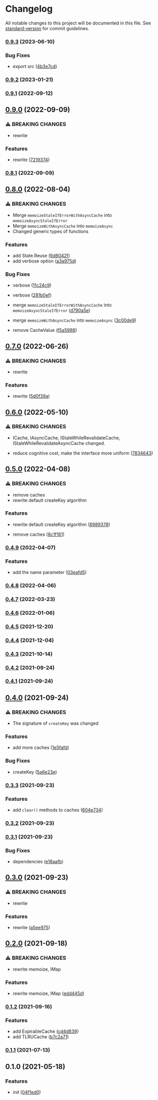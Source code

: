 # Changelog

All notable changes to this project will be documented in this file. See [standard-version](https://github.com/conventional-changelog/standard-version) for commit guidelines.

### [0.9.3](https://github.com/extra-memoize/extra-memoize/compare/v0.9.2...v0.9.3) (2023-06-10)


### Bug Fixes

* export src ([4b3e7cd](https://github.com/extra-memoize/extra-memoize/commit/4b3e7cdd69c00bbe864a007976e23aab7d2a64dc))

### [0.9.2](https://github.com/extra-memoize/extra-memoize/compare/v0.9.1...v0.9.2) (2023-01-21)

### [0.9.1](https://github.com/extra-memoize/extra-memoize/compare/v0.9.0...v0.9.1) (2022-09-12)

## [0.9.0](https://github.com/extra-memoize/extra-memoize/compare/v0.8.1...v0.9.0) (2022-09-09)


### ⚠ BREAKING CHANGES

* rewrite

### Features

* rewrite ([7219374](https://github.com/extra-memoize/extra-memoize/commit/7219374c2c984c481fc59433353766baf3e1a189))

### [0.8.1](https://github.com/extra-memoize/extra-memoize/compare/v0.8.0...v0.8.1) (2022-09-09)

## [0.8.0](https://github.com/extra-memoize/extra-memoize/compare/v0.7.0...v0.8.0) (2022-08-04)


### ⚠ BREAKING CHANGES

* Merge `memoizeStaleIfErrorWithAsyncCache` into `memoizeAsyncStaleIfError`
* Merge `memoizeWithAsyncCache` into `memoizeAsync`
* Changed generic types of functions

### Features

* add State.Reuse ([6d8042f](https://github.com/extra-memoize/extra-memoize/commit/6d8042f0d929e464fa701903180a6ae69d0a6dff))
* add verbose option ([a3a975d](https://github.com/extra-memoize/extra-memoize/commit/a3a975d85875fe3b7a4df4e3653d5420303d55a5))


### Bug Fixes

* verbose ([11c24c9](https://github.com/extra-memoize/extra-memoize/commit/11c24c9adbee85cd83932cc99085e2fa3c5830dc))
* verbose ([281b0ef](https://github.com/extra-memoize/extra-memoize/commit/281b0effd548524a48fe5585af43b4ff3d91add7))


* merge `memoizeStaleIfErrorWithAsyncCache` into `memoizeAsyncStaleIfError` ([d790a5e](https://github.com/extra-memoize/extra-memoize/commit/d790a5e868cac6cb75d2b5c9222d0e527ef01761))
* merge `memoizeWithAsyncCache` into `memoizeAsync` ([3c00de9](https://github.com/extra-memoize/extra-memoize/commit/3c00de920d187e712fa2178b4ae3c2853c0006e7))
* remove CacheValue ([f5a5988](https://github.com/extra-memoize/extra-memoize/commit/f5a598888852ee2e09c8baea21286e2725bf7684))

## [0.7.0](https://github.com/extra-memoize/extra-memoize/compare/v0.6.0...v0.7.0) (2022-06-26)


### ⚠ BREAKING CHANGES

* rewrite

### Features

* rewrite ([5d0f39a](https://github.com/extra-memoize/extra-memoize/commit/5d0f39a68c91e841f8d86c675b7f262a276e6a64))

## [0.6.0](https://github.com/extra-memoize/extra-memoize/compare/v0.5.0...v0.6.0) (2022-05-10)


### ⚠ BREAKING CHANGES

* ICache, IAsyncCache, IStaleWhileRevalidateCache,
         IStaleWhileRevalidateAsyncCache changed.

* reduce cognitive cost, make the interface more uniform ([7834643](https://github.com/extra-memoize/extra-memoize/commit/783464365899ea2fe8091daf959dfca588f45757))

## [0.5.0](https://github.com/extra-memoize/extra-memoize/compare/v0.4.9...v0.5.0) (2022-04-08)


### ⚠ BREAKING CHANGES

* remove caches
* rewrite default createKey algorithm

### Features

* rewrite default createKey algorithm ([8989378](https://github.com/extra-memoize/extra-memoize/commit/898937892906e06bf0fa62348fe6a0dba90dd2f7))


* remove caches ([8c1f161](https://github.com/extra-memoize/extra-memoize/commit/8c1f161b231033918a8f24a71ddc68dd21261083))

### [0.4.9](https://github.com/extra-memoize/extra-memoize/compare/v0.4.8...v0.4.9) (2022-04-07)


### Features

* add the name parameter ([03eafd5](https://github.com/extra-memoize/extra-memoize/commit/03eafd508f83a4f492f0204c8a85323cfcb5cbb0))

### [0.4.8](https://github.com/extra-memoize/extra-memoize/compare/v0.4.7...v0.4.8) (2022-04-06)

### [0.4.7](https://github.com/BlackGlory/extra-memoize/compare/v0.4.6...v0.4.7) (2022-03-23)

### [0.4.6](https://github.com/BlackGlory/extra-memoize/compare/v0.4.5...v0.4.6) (2022-01-06)

### [0.4.5](https://github.com/BlackGlory/extra-memoize/compare/v0.4.4...v0.4.5) (2021-12-20)

### [0.4.4](https://github.com/BlackGlory/extra-memoize/compare/v0.4.3...v0.4.4) (2021-12-04)

### [0.4.3](https://github.com/BlackGlory/extra-memoize/compare/v0.4.2...v0.4.3) (2021-10-14)

### [0.4.2](https://github.com/BlackGlory/extra-memoize/compare/v0.4.1...v0.4.2) (2021-09-24)

### [0.4.1](https://github.com/BlackGlory/extra-memoize/compare/v0.4.0...v0.4.1) (2021-09-24)

## [0.4.0](https://github.com/BlackGlory/extra-memoize/compare/v0.3.3...v0.4.0) (2021-09-24)


### ⚠ BREAKING CHANGES

* The signature of `createKey` was changed

### Features

* add more caches ([1e5fafd](https://github.com/BlackGlory/extra-memoize/commit/1e5fafd69011b073bf9eb1dff1ca1d4ca2c07020))


### Bug Fixes

* createKey ([5a6e23e](https://github.com/BlackGlory/extra-memoize/commit/5a6e23e77315ac8e28d212b2e3069eab49658c92))

### [0.3.3](https://github.com/BlackGlory/extra-memoize/compare/v0.3.2...v0.3.3) (2021-09-23)


### Features

* add `clear()` methods to caches ([604e734](https://github.com/BlackGlory/extra-memoize/commit/604e734a96d3d9e7e1a2a36189920905c4ce5cc8))

### [0.3.2](https://github.com/BlackGlory/extra-memoize/compare/v0.3.1...v0.3.2) (2021-09-23)

### [0.3.1](https://github.com/BlackGlory/extra-memoize/compare/v0.3.0...v0.3.1) (2021-09-23)


### Bug Fixes

* dependencies ([e18aafb](https://github.com/BlackGlory/extra-memoize/commit/e18aafb7d949a255ca3b62c95dbabce4ade17a0b))

## [0.3.0](https://github.com/BlackGlory/extra-memoize/compare/v0.2.0...v0.3.0) (2021-09-23)


### ⚠ BREAKING CHANGES

* rewrite

### Features

* rewrite ([a5ee975](https://github.com/BlackGlory/extra-memoize/commit/a5ee97540e6f4fa7e0bafdff2afcf0f0c5feba50))

## [0.2.0](https://github.com/BlackGlory/extra-memoize/compare/v0.1.2...v0.2.0) (2021-09-18)


### ⚠ BREAKING CHANGES

* rewrite memoize, IMap

### Features

* rewrite memoize, IMap ([edd445d](https://github.com/BlackGlory/extra-memoize/commit/edd445dfd79e516b05139fab08dbb3cc5d8eddc1))

### [0.1.2](https://github.com/BlackGlory/extra-memoize/compare/v0.1.1...v0.1.2) (2021-09-16)


### Features

* add ExpirableCache ([cd4d839](https://github.com/BlackGlory/extra-memoize/commit/cd4d839e2fe97ac793f9255ee88b4ecf2c371a82))
* add TLRUCache ([b7c2a71](https://github.com/BlackGlory/extra-memoize/commit/b7c2a7151ad4565a6d1a460fe7ca94c14a7e2b93))

### [0.1.1](https://github.com/BlackGlory/extra-memoize/compare/v0.1.0...v0.1.1) (2021-07-13)

## 0.1.0 (2021-05-18)


### Features

* init ([04f1ed0](https://github.com/BlackGlory/extra-memoize/commit/04f1ed0e85362f57d19a53be1092c9cf130d8557))
